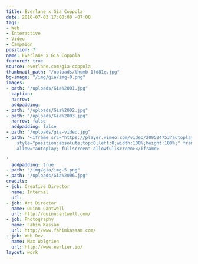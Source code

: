 ```yaml
---
title: Everlane x Gia Coppola
date: 2016-07-03 17:00:00 -07:00
tags:
- Web
- Interactive
- Video
- Campaign
position: 7
name: Everlane x Gia Coppola
featured: true
source: everlane.com/gia-coppola
thumbnail_path: "/uploads/thumb-1fd81e.jpg"
bg-image: "/img/gia/img-0.png"
images:
- path: "/uploads/Gia%2001.jpg"
  caption: 
  narrow: 
  addpadding: 
- path: "/uploads/Gia%2002.jpg"
- path: "/uploads/Gia%2003.jpg"
  narrow: false
  addpadding: false
- path: "/uploads/gia-video.jpg"
- path: '<iframe src="https://player.vimeo.com/video/209524753?autoplay=1&loop=1&title=0&byline=0&portrait=0"
    style="position:absolute;top:0;left:0;width:100%;height:100%;" frameborder="0"
    allow="autoplay; fullscreen" allowfullscreen></iframe>

'
  addpadding: true
- path: "/img/gia/img-5.png"
- path: "/uploads/Gia%2006.jpg"
credits:
- job: Creative Director
  name: Internal
  url: 
- job: Art Director
  name: Quinn Cantwell
  url: http://quinncantwell.com/
- job: Photography
  name: Fahim Kassam
  url: http://www.fahimkassam.com/
- job: Web Dev
  name: Max Wolgrien
  url: http://www.earlier.io/
layout: work
---
```


